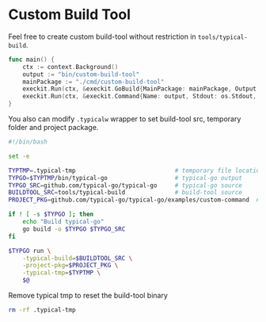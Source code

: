 # Custom Build Tool

Feel free to create custom build-tool without restriction in `tools/typical-build`. 
```go
func main() {
	ctx := context.Background()
	output := "bin/custom-build-tool"
	mainPackage := "./cmd/custom-build-tool"
	execkit.Run(ctx, &execkit.GoBuild{MainPackage: mainPackage, Output: output})
	execkit.Run(ctx, &execkit.Command{Name: output, Stdout: os.Stdout, Stderr: os.Stderr})
}
```


You also can modify `.typicalw` wrapper to set build-tool src, temporary folder and project package.

```bash
#!/bin/bash

set -e

TYPTMP=.typical-tmp                            # temporary file location 
TYPGO=$TYPTMP/bin/typical-go                   # typical-go output
TYPGO_SRC=github.com/typical-go/typical-go     # typical-go source
BUILDTOOL_SRC=tools/typical-build              # build-tool source
PROJECT_PKG=github.com/typical-go/typical-go/examples/custom-command  # project package

if ! [ -s $TYPGO ]; then
	echo "Build typical-go"
	go build -o $TYPGO $TYPGO_SRC
fi

$TYPGO run \
	-typical-build=$BUILDTOOL_SRC \
	-project-pkg=$PROJECT_PKG \
	-typical-tmp=$TYPTMP \
	$@
```

Remove typical tmp to reset the build-tool binary
```bash
rm -rf .typical-tmp
```